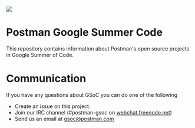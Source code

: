 <a href="https://www.postman.com/"><img src="https://assets.getpostman.com/common-share/postman-logo-horizontal-320x132.png" /></a><br />

# Postman Google Summer Code

This repository contains information about Postman's open source projects in Google Summer of Code.

# Communication

If you have any questions about GSoC you can do one of the following

* Create an issue on this project.
* Join our IRC channel (#postman-gsoc on [webchat.freenode.net](https://webchat.freenode.net/))
* Send us an email at gsoc@postman.com 
